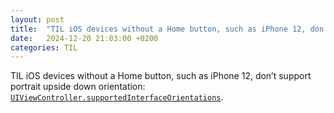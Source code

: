 ```yaml
---
layout: post
title:  "TIL iOS devices without a Home button, such as iPhone 12, don’t support portrait upside down orientation"
date:   2024-12-20 21:03:00 +0200
categories: TIL
---
```

TIL iOS devices without a Home button, such as iPhone 12, don’t support portrait upside down orientation: [`UIViewController.supportedInterfaceOrientations`](https://developer.apple.com/documentation/uikit/uiviewcontroller/supportedinterfaceorientations).
